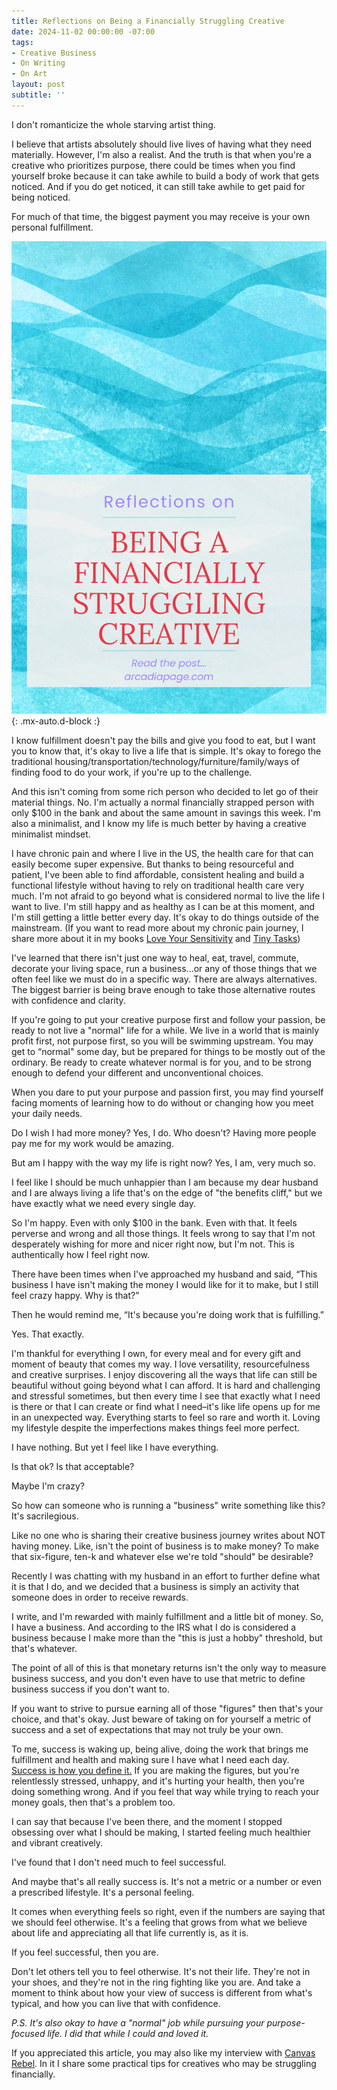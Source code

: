 ```yaml
---
title: Reflections on Being a Financially Struggling Creative 
date: 2024-11-02 00:00:00 -07:00
tags:
- Creative Business
- On Writing
- On Art
layout: post
subtitle: ''
---
```


I don't romanticize the whole starving artist thing.

I believe that artists absolutely should live lives of having what they need materially. However, I'm also a realist. And the truth is that when you're a creative who prioritizes purpose, there could be times when you find yourself broke because it can take awhile to build a body of work that gets noticed. And if you do get noticed, it can still take awhile to get paid for being noticed.

For much of that time, the biggest payment you may receive is your own personal fulfillment.

![financially struggling creative](/uploads/On-being-a-financially-struggling-creative.png){: .mx-auto.d-block :}

I know fulfillment doesn't pay the bills and give you food to eat, but I want you to know that, it's okay to live a life that is simple. It's okay to forego the traditional housing/transportation/technology/furniture/family/ways of finding food to do your work, if you're up to the challenge.

And this isn't coming from some rich person who decided to let go of their material things. No. I'm actually a normal financially strapped person with only $100 in the bank and about the same amount in savings this week. I'm also a minimalist, and I know my life is much better by having a creative minimalist mindset.

I have chronic pain and where I live in the US, the health care for that can easily become super expensive. But thanks to being resourceful and patient, I've been able to find affordable, consistent healing and build a functional lifestyle without having to rely on traditional health care very much. I'm not afraid to go beyond what is considered normal to live the life I want to live. I'm still happy and as healthy as I can be at this moment, and I'm still getting a little better every day. It's okay to do things outside of the mainstream. (If you want to read more about my chronic pain journey, I share more about it in my books [Love Your Sensitivity](https://payhip.com/b/KI5eW) and [Tiny Tasks](https://payhip.com/b/e32lr))

I've learned that there isn't just one way to heal, eat, travel, commute, decorate your living space, run a business...or any of those things that we often feel like we must do in a specific way. There are always alternatives. The biggest barrier is being brave enough to take those alternative routes with confidence and clarity.

If you're going to put your creative purpose first and follow your passion, be ready to not live a "normal" life for a while. We live in a world that is mainly profit first, not purpose first, so you will be swimming upstream. You may get to “normal" some day, but be prepared for things to be mostly out of the ordinary. Be ready to create whatever normal is for you, and to be strong enough to defend your different and unconventional choices.

When you dare to put your purpose and passion first, you may find yourself facing moments of learning how to do without or changing how you meet your daily needs.

Do I wish I had more money? Yes, I do. Who doesn't? Having more people pay me for my work would be amazing.

But am I happy with the way my life is right now? Yes, I am, very much so.

I feel like I should be much unhappier than I am because my dear husband and I are always living a life that's on the edge of "the benefits cliff," but we have exactly what we need every single day.

So I'm happy. Even with only $100 in the bank. Even with that. It feels perverse and wrong and all those things. It feels wrong to say that I'm not desperately wishing for more and nicer right now, but I'm not. This is authentically how I feel right now. 

There have been times when I've approached my husband and said, “This business I have isn't making the money I would like for it to make, but I still feel crazy happy. Why is that?”

Then he would remind me, “It's because you're doing work that is fulfilling.” 

Yes. That exactly.

I'm thankful for everything I own, for every meal and for every gift and moment of beauty that comes my way. I love versatility, resourcefulness and creative surprises. I enjoy discovering all the ways that life can still be beautiful without going beyond what I can afford. It is hard and challenging and stressful sometimes, but then every time I see that exactly what I need is there or that I can create or find what I need–it's like life opens up for me in an unexpected way. Everything starts to feel so rare and worth it. Loving my lifestyle despite the imperfections makes things feel more perfect.

I have nothing. But yet I feel like I have everything.

Is that ok? Is that acceptable?

Maybe I'm crazy?

So how can someone who is running a "business" write something like this? It's sacrilegious. 

Like no one who is sharing their creative business journey writes about NOT having money. Like, isn't the point of business is to make money? To make that six-figure, ten-k and whatever else we're told "should" be desirable?

Recently I was chatting with my husband in an effort to further define what it is that I do, and we decided that a business is simply an activity that someone does in order to receive rewards.

I write, and I'm rewarded with mainly fulfillment and a little bit of money. So, I have a business. And according to the IRS what I do is considered a business because I make more than the "this is just a hobby" threshold, but that's whatever.

The point of all of this is that monetary returns isn't the only way to measure business success, and you don't even have to use that metric to define business success if you don't want to.

If you want to strive to pursue earning all of those "figures" then that's your choice, and that's okay. Just beware of taking on for yourself a metric of success and a set of expectations that may not truly be your own. 

To me, success is waking up, being alive, doing the work that brings me fulfillment and health and making sure I have what I need each day. [Success is how you define it.](https://arcadiapage.com/2023-09-30-What-To-Do-When-Overthinking-Your-Goals/) If you are making the figures, but you're relentlessly stressed, unhappy, and it's hurting your health, then you're doing something wrong. And if you feel that way while trying to reach your money goals, then that's a problem too. 

I can say that because I've been there, and the moment I stopped obsessing over what I should be making, I started feeling much healthier and vibrant creatively.

I've found that I don't need much to feel successful.

And maybe that's all really success is. It's not a metric or a number or even a prescribed lifestyle. It's a personal feeling.

It comes when everything feels so right, even if the numbers are saying that we should feel otherwise. It's a feeling that grows from what we believe about life and appreciating all that life currently is, as it is.

If you feel successful, then you are. 

Don't let others tell you to feel otherwise. It's not their life. They're not in your shoes, and they're not in the ring fighting like you are. And take a moment to think about how your view of success is different from what's typical, and how you can live that with confidence.

*P.S. It's also okay to have a "normal" job while pursuing your purpose-focused life. I did that while I could and loved it.*

If you appreciated this article, you may also like my interview with [Canvas Rebel](https://canvasrebel.com/meet-arcadia-page/). In it I share some practical tips for creatives who may be struggling financially.
